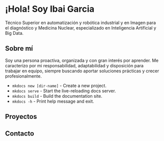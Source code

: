 # ¡Hola! Soy Ibai Garcia

Técnico Superior en automatización y robótica industrial y en Imagen para el diagnóstico y Medicina Nuclear, especializado en Inteligencia Artificial y Big Data.

## Sobre mí

Soy una persona proactiva, organizada y con gran interés por aprender. Me caracterizo por mi responsabilidad, adaptabilidad y disposición para trabajar en equipo, siempre buscando aportar soluciones prácticas y crecer profesionalmente.

* `mkdocs new [dir-name]` - Create a new project.
* `mkdocs serve` - Start the live-reloading docs server.
* `mkdocs build` - Build the documentation site.
* `mkdocs -h` - Print help message and exit.

## Proyectos

## Contacto

  

